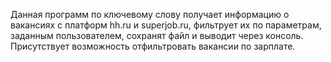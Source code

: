 Данная программ по ключевому слову получает информацию о вакансиях с платформ hh.ru и superjob.ru, фильтрует их по параметрам, заданным пользователем, сохранят файл и выводит через консоль.
Присутствует возможность отфильтровать вакансии по зарплате.
